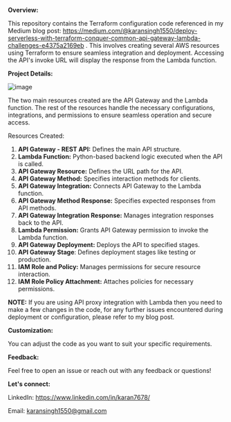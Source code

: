 **Overview:**

This repository contains the Terraform configuration code referenced in my Medium blog post: https://medium.com/@karansingh1550/deploy-serverless-with-terraform-conquer-common-api-gateway-lambda-challenges-e4375a2169eb . This involves creating several AWS resources using Terraform to ensure seamless integration and deployment. Accessing the API's invoke URL will display the response from the Lambda function.

**Project Details:**

![image](https://github.com/Karan-Singh-01/terraform-aws/assets/157451190/89503e2c-b22d-40ae-bcb0-6ba6c13b26a1)


The two main resources created are the API Gateway and the Lambda function. The rest of the resources handle the necessary configurations, integrations, and permissions to ensure seamless operation and secure access.

Resources Created:
1. **API Gateway - REST API:** Defines the main API structure.
2. **Lambda Function:** Python-based backend logic executed when the API is called.
3. **API Gateway Resource:** Defines the URL path for the API.
4. **API Gateway Method:** Specifies interaction methods for clients.
5. **API Gateway Integration:** Connects API Gateway to the Lambda function.
6. **API Gateway Method Response:** Specifies expected responses from API methods.
7. **API Gateway Integration Response:** Manages integration responses back to the API.
8. **Lambda Permission:** Grants API Gateway permission to invoke the Lambda function.
9. **API Gateway Deployment:** Deploys the API to specified stages.
10. **API Gateway Stage**: Defines deployment stages like testing or production.
11. **IAM Role and Policy:** Manages permissions for secure resource interaction.
12. **IAM Role Policy Attachment:** Attaches policies for necessary permissions.

**NOTE:** If you are using API proxy integration with Lambda then you need to make a few changes in the code, for any further issues encountered during deployment or configuration, please refer to my blog post.

**Customization:** 

You can adjust the code as you want to suit your specific requirements.

**Feedback:**

Feel free to open an issue or reach out with any feedback or questions!

**Let's connect:**

LinkedIn: https://www.linkedin.com/in/karan7678/

Email: karansingh1550@gmail.com
